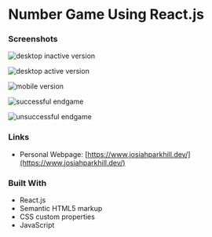 # Number Game Using React.js

### Screenshots

![desktop inactive version](./assets/desktop-inactive.png)

![desktop active version](./assets/desktop-active.png)

![mobile version](./assets/mobile.png)

![successful endgame](./assets/successful-endgame.png)

![unsuccessful endgame](./assets/unsuccessful-endgame.png)

### Links

- Personal Webpage: [https://www.josiahparkhill.dev/](https://www.josiahparkhill.dev/)

### Built With

- React.js
- Semantic HTML5 markup
- CSS custom properties
- JavaScript
